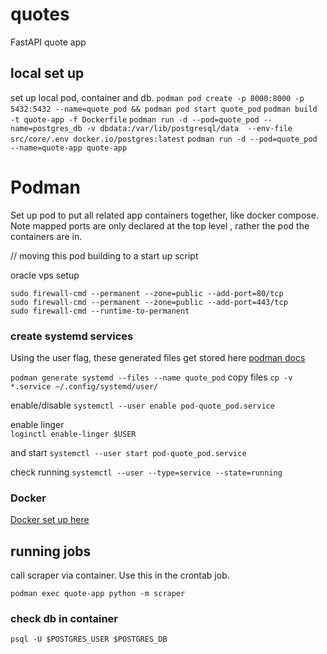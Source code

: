 # quotes
FastAPI quote app

## local set up 
set up local pod, container and db. 
`podman pod create -p 8000:8000 -p 5432:5432 --name=quote_pod && podman pod start quote_pod`
`podman build -t quote-app -f Dockerfile`
`podman run -d --pod=quote_pod --name=postgres_db -v dbdata:/var/lib/postgresql/data  --env-file src/core/.env docker.io/postgres:latest`
`podman run -d --pod=quote_pod --name=quote-app quote-app`


# Podman   

Set up pod to put all related app containers together, like docker compose.  Note mapped ports are only declared at the top level , rather the pod the containers are in.

// moving this pod building to a start up script

oracle vps setup

```  
sudo firewall-cmd --permanent --zone=public --add-port=80/tcp
sudo firewall-cmd --permanent --zone=public --add-port=443/tcp
sudo firewall-cmd --runtime-to-permanent
```

### create systemd services
Using the user flag, these generated files get stored here [podman docs](https://docs.podman.io/en/latest/markdown/podman-generate-systemd.1.html)  

`podman generate systemd --files --name quote_pod`
copy files
`cp -v *.service ~/.config/systemd/user/`

enable/disable
`systemctl --user enable pod-quote_pod.service`

enable linger  
`loginctl enable-linger $USER`

and start
`systemctl --user start pod-quote_pod.service`

check running
`systemctl --user --type=service --state=running`


### Docker 
[Docker set up here](DOCKER.md)

## running jobs 

call scraper via container. Use this in the crontab job. 

`podman exec quote-app python -m scraper`

### check db in container

`psql -U $POSTGRES_USER $POSTGRES_DB`
